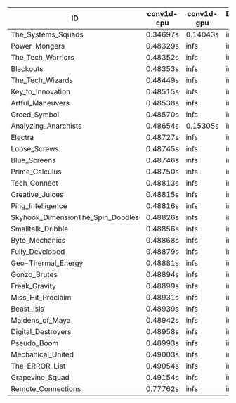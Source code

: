 |ID|conv1d-cpu|conv1d-gpu|DWSPConv2D-gpu|gemm-gpu|avg|
|-|-|-|-|-|-|
|The_Systems_Squads|0.34697s|0.14043s|infs|4.51968s|infs|
|Power_Mongers|0.48329s|infs|infs|4.51868s|infs|
|The_Tech_Warriors|0.48352s|infs|infs|4.52017s|infs|
|Blackouts|0.48353s|infs|infs|4.50043s|infs|
|The_Tech_Wizards|0.48449s|infs|infs|4.52005s|infs|
|Key_to_Innovation|0.48515s|infs|infs|4.51482s|infs|
|Artful_Maneuvers|0.48538s|infs|infs|4.54337s|infs|
|Creed_Symbol|0.48570s|infs|infs|4.49496s|infs|
|Analyzing_Anarchists|0.48654s|0.15305s|infs|4.53011s|infs|
|Electra|0.48727s|infs|infs|4.53339s|infs|
|Loose_Screws|0.48745s|infs|infs|4.52753s|infs|
|Blue_Screens|0.48746s|infs|infs|4.53666s|infs|
|Prime_Calculus|0.48750s|infs|infs|4.53175s|infs|
|Tech_Connect|0.48813s|infs|infs|4.51349s|infs|
|Creative_Juices|0.48815s|infs|infs|4.54115s|infs|
|Ping_Intelligence|0.48816s|infs|infs|4.51442s|infs|
|Skyhook_DimensionThe_Spin_Doodles|0.48826s|infs|infs|4.53217s|infs|
|Smalltalk_Dribble|0.48856s|infs|infs|4.50572s|infs|
|Byte_Mechanics|0.48868s|infs|infs|4.52007s|infs|
|Fully_Developed|0.48879s|infs|infs|4.53671s|infs|
|Geo-Thermal_Energy|0.48881s|infs|infs|4.54311s|infs|
|Gonzo_Brutes|0.48894s|infs|infs|4.49758s|infs|
|Freak_Gravity|0.48899s|infs|infs|4.55278s|infs|
|Miss_Hit_Proclaim|0.48931s|infs|infs|4.51721s|infs|
|Beast_Isis|0.48939s|infs|infs|4.54137s|infs|
|Maidens_of_Maya|0.48942s|infs|infs|4.52850s|infs|
|Digital_Destroyers|0.48958s|infs|infs|4.52112s|infs|
|Pseudo_Boom|0.48993s|infs|infs|4.49883s|infs|
|Mechanical_United|0.49003s|infs|infs|4.53457s|infs|
|The_ERROR_List|0.49054s|infs|infs|4.53358s|infs|
|Grapevine_Squad|0.49154s|infs|infs|4.50755s|infs|
|Remote_Connections|0.77762s|infs|infs|4.53573s|infs|
